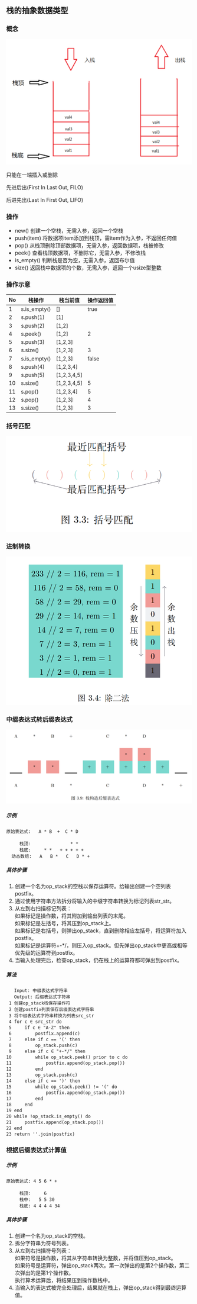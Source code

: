 ## 栈的抽象数据类型
### 概念
![栈](../../../assets/stack.png)

只能在一端插入或删除

先进后出(First In Last Out, FILO)

后进先出(Last In First Out, LIFO)


### 操作
- new() 创建一个空栈，无需入参，返回一个空栈
- push(item) 将数据项item添加到栈顶，需item作为入参，不返回任何值
- pop() 从栈顶删除顶部数据项，无需入参，返回数据项，栈被修改
- peek() 查看栈顶数据项，不删除它，无需入参，不修改栈
- is_empty() 判断栈是否为空，无需入参，返回布尔值
- size() 返回栈中数据项的个数，无需入参，返回一个usize型整数

### 操作示意
| No | 栈操作          | 栈当前值        | 操作返回值 |
|----|--------------|-------------|-------|
| 1  | s.is_empty() | []          | true  |
| 2  | s.push(1)    | [1]         |       |
| 3  | s.push(2)    | [1,2]       |       |
| 4  | s.peek()     | [1,2]       | 2     |
| 5  | s.push(3)    | [1,2,3]     |       |
| 6  | s.size()     | [1,2,3]     | 3     |
| 7  | s.is_empty() | [1,2,3]     | false |
| 8  | s.push(4)    | [1,2,3,4]   |       |
| 9  | s.push(5)    | [1,2,3,4,5] |       |
| 10 | s.size()     | [1,2,3,4,5] | 5     |
| 11 | s.pop()      | [1,2,3,4]   | 5     |
| 12 | s.pop()      | [1,2,3]     | 4     |
| 13 | s.size()     | [1,2,3]     | 3     |

### 括号匹配
![括号匹配](../../../assets/parenthesis_matching.png)

### 进制转换
![十进制转二进制](../../../assets/dec_to_bin.png)

### 中缀表达式转后缀表达式
![中缀表达式转后缀表达式](../../../assets/infix_to_postfix.png)

##### 示例
```
原始表达式:   A * B  +  C * D

     栈顶:               * *
     栈底:     * *   + + + + + 
  动态数组:   A   B *   C   D * +
```

##### 具体步骤
1. 创建一个名为op_stack的空栈以保存运算符。给输出创建一个空列表postfix。
2. 通过使用字符串方法拆分将输入的中缀字符串转换为标记列表str_str。
3. 从左到右扫描标记列表：   
   如果标记是操作数，将其附加到输出列表的末尾。   
   如果标记是左括号，将其压到op_stack上。   
   如果标记是右括号，则弹出op_stack，直到删除相应左括号，将运算符加入postfix。   
   如果标记是运算符+-*/，则压入op_stack。但先弹出op_stack中更高或相等优先级的运算符到postfix。
4. 当输入处理完后，检查op_stack，仍在栈上的运算符都可弹出到postfix。

##### 算法
```
   Input: 中缀表达式字符串
   Output: 后缀表达式字符串
 1 创建op_stack栈保存操作符
 2 创建postfix列表保存后缀表达式字符串
 3 将中缀表达式字符串转换为列表src_str
 4 for c ∈ src_str do
 5     if c ∈ "A-Z" then
 6         postfix.append(c)
 7     else if c == '(' then
 8         op_stack.push(c)
 9     else if c ∈ "+-*/" then
10         while op_stack.peek() prior to c do
11             postfix.append(op_stack.pop())
12         end
13         op_stack.push(c)
14     else if c == ')' then
15         while op_stack.peek() != '(' do
16             postfix.append(op_stack.pop())
17         end
18     end
19 end
20 while !op_stack.is_empty() do
21     postfix.append(op_stack.pop())
22 end
23 return ''.join(postfix)
```

### 根据后缀表达式计算值

##### 示例
```text
原始表达式: 4 5 6 * + 

     栈顶:     6
     栈中:   5 5 30
     栈底: 4 4 4 4 34
```

##### 具体步骤
1. 创建一个名为op_stack的空栈。
2. 拆分字符串为符号列表。
3. 从左到右扫描符号列表：   
   如果符号是操作数，将其从字符串转换为整数，并将值压到op_stack。   
   如果符号是运算符，弹出op_stack两次。第一次弹出的是第2个操作数，第二次弹出的是第1个操作数。   
   执行算术运算后，将结果压到操作数栈中。
4. 当输入的表达式被完全处理后，结果就在栈上，弹出op_stack得到最终运算值。